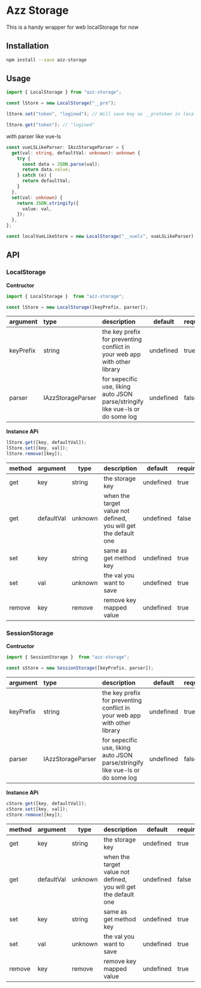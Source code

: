 # Azz Storage

This is a handy wrapper for web localStorage for now

## Installation

```sh
npm install --save azz-storage
```

## Usage

```ts
import { LocalStorage } from "azz-storage";

const lStore = new LocalStorage("__pro");

lStore.set("token", "logined"); // Will save key as __protoken in localStorage

lStore.get("token"); // "logined"
```

with parser like vue-ls

```ts
const vueLSLikeParser: IAzzStorageParser = {
  get(val: string, defaultVal: unknown): unknown {
    try {
      const data = JSON.parse(val);
      return data.value;
    } catch (e) {
      return defaultVal;
    }
  },
  set(val: unknown) {
    return JSON.stringify({
      value: val,
    });
  },
};

const localVueLikeStore = new LocalStorage("__vuels", vueLSLikeParser);
```

## API

### LocalStorage

**Contructor**

```js
import { LocalStorage }  from "azz-storage";

const lStore = new LocalStorage([keyPrefix, parser]);
```

| argument  | type              | description                                                                    | default   | required |
| :-------- | :---------------- | :----------------------------------------------------------------------------- | --------- | -------- |
| keyPrefix | string            | the key prefix for preventing conflict in your web app with other library      | undefined | true     |
| parser    | IAzzStorageParser | for sepecific use, liking auto JSON parse/stringify like vue-ls or do some log | undefined | false    |

**Instance APi**

```js
lStore.get([key, defaultVal]);
lStore.set([key, val]);
lStore.remove([key]);
```

| method | argument   | type    | description                                                     | default   | required |
| :----- | ---------- | ------- | --------------------------------------------------------------- | --------- | -------- |
| get    | key        | string  | the storage key                                                 | undefined | true     |
| get    | defaultVal | unknown | when the target value not defined, you will get the default one | undefined | false    |
| set    | key        | string  | same as get method key                                          | undefined | true     |
| set    | val        | unknown | the val you want to save                                        | undefined | true     |
| remove | key        | remove  | remove key mapped value                                         | undefined | true     |


### SessionStorage

**Contructor**

```js
import { SessionStorage }  from "azz-storage";

const sStore = new SessionStorage([keyPrefix, parser]);
```

| argument  | type              | description                                                                    | default   | required |
| :-------- | :---------------- | :----------------------------------------------------------------------------- | --------- | -------- |
| keyPrefix | string            | the key prefix for preventing conflict in your web app with other library      | undefined | true     |
| parser    | IAzzStorageParser | for sepecific use, liking auto JSON parse/stringify like vue-ls or do some log | undefined | false    |

**Instance APi**

```js
cStore.get([key, defaultVal]);
cStore.set([key, val]);
cStore.remove([key]);
```

| method | argument   | type    | description                                                     | default   | required |
| :----- | ---------- | ------- | --------------------------------------------------------------- | --------- | -------- |
| get    | key        | string  | the storage key                                                 | undefined | true     |
| get    | defaultVal | unknown | when the target value not defined, you will get the default one | undefined | false    |
| set    | key        | string  | same as get method key                                          | undefined | true     |
| set    | val        | unknown | the val you want to save                                        | undefined | true     |
| remove | key        | remove  | remove key mapped value                                         | undefined | true     |
